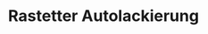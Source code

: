 ---
title: "Rastetter Autolackierung"
url: /rheinstetten/rastetter-autolackierung/
shop: Autowerkstatt
---